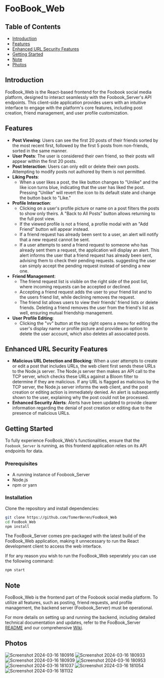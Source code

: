 # FooBook_Web

## Table of Contents
- [Introduction](#introduction)
- [Features](#features)
- [Enhanced URL Security Features](#enhancedurlsecurityfeatures)
- [Getting Started](#gettingstarted)
- [Note](#note)
- [Photos](#photos)
  
## Introduction
FooBook_Web is the React-based frontend for the Foobook social media platform, designed to interact seamlessly with the Foobook_Server's API endpoints. This client-side application provides users with an intuitive interface to engage with the platform's core features, including post creation, friend management, and user profile customization.

## Features

- **Post Viewing**: Users can see the first 20 posts of their friends sorted by the most recent first, followed by the first 5 posts from non-friends, sorted in the same manner.
- **User Posts**: The user is considered their own friend, so their posts will appear within the first 20 posts.
- **Post Interaction**: Users can only edit or delete their own posts. Attempting to modify posts not authored by them is not permitted.
- **Liking Posts**: 
  - When a user likes a post, the like button changes to "Unlike" and the like icon turns blue, indicating that the user has liked the post. Pressing "Unlike" will revert the icon to its default state and change the button back to "Like."
- **Profile Interaction**:
  - Clicking on a user's profile picture or name on a post filters the posts to show only theirs. A "Back to All Posts" button allows returning to the full post view.
  - If the viewed profile is not a friend, a profile modal with an "Add Friend" button will appear instead.
  - If a friend request has already been sent to a user, an alert will notify that a new request cannot be sent.
  - If a user attempts to send a friend request to someone who has already sent them a request, the application will display an alert. This alert informs the user that a friend request has already been sent, advising them to check their pending requests. suggesting the user can simply accept the pending request instead of sending a new one.
- **Friend Management**:
  - The friend request list is visible on the right side of the post list, where incoming requests can be accepted or declined.
  - Accepting a friend request adds the user to your friend list and to the users friend list, while declining removes the request.
  - The friend list allows users to view their friends' friend lists or delete friends. Deleting a friend removes the user from the friend's list as well, ensuring mutual friendship management.
- **User Profile Editing**:
  - Clicking the "vv" button at the top right opens a menu for editing the user's display name or profile picture and provides an option to delete the user account, which also deletes all associated posts.

## Enhanced URL Security Features
- **Malicious URL Detection and Blocking**: When a user attempts to create or edit a post that includes URLs, the web client first sends these URLs to the Node.js server. The Node.js server then makes an API call to the TCP server, which checks these URLs against a Bloom filter to determine if they are malicious. If any URL is flagged as malicious by the TCP server, the Node.js server informs the web client, and the post creation or editing action is immediately denied. An alert is subsequently shown to the user, explaining why the post could not be processed.
- **Enhanced Security Alerts**: Alerts have been updated to provide clearer information regarding the denial of post creation or editing due to the presence of malicious URLs.

## Getting Started

To fully experience FooBook_Web's functionalities, ensure that the `Foobook_Server` is running, as this frontend application relies on its API endpoints for data.

### Prerequisites

- A running instance of Foobook_Server
- Node.js
- npm or yarn

### Installation

Clone the repository and install dependencies:

```bash
git clone https://github.com/TomerBeren/FooBook_Web
cd FooBook_Web
npm install
```

The FooBook_Server comes pre-packaged with the latest build of the FooBook_Web application, making it unnecessary to run the React development client to access the web interface.

If for any reason you wish to run the FooBook_Web seperately you can use the following command:

```bash
npm start
```

## Note

FooBook_Web is the frontend part of the Foobook social media platform. To utilize all features, such as posting, friend requests, and profile management, the backend server (Foobook_Server) must be operational.

For more details on setting up and running the backend, including detailed technical documentation and updates, refer to the FooBook_Server [README](https://github.com/TomerBeren/FooBook_Server) and our comprehensive [Wiki](https://github.com/TomerBeren/FooBook-Server-Public/tree/tcp-server-main/wiki).

## Photos

![Screenshot 2024-03-16 180916](https://github.com/TomerBeren/FooBook_Web/assets/118894673/7598fe1f-1407-4af9-932f-a213a0c6ff0d)
![Screenshot 2024-03-16 180933](https://github.com/TomerBeren/FooBook_Web/assets/118894673/673e050a-9909-43b6-a413-03550439a0b7)
![Screenshot 2024-03-16 180939](https://github.com/TomerBeren/FooBook_Web/assets/118894673/e48ccfca-9cd6-4583-87e7-fd9d5c902fdd)
![Screenshot 2024-03-16 180953](https://github.com/TomerBeren/FooBook_Web/assets/118894673/d94e0f37-5ad3-408c-876e-44fab059de71)
![Screenshot 2024-03-16 181037](https://github.com/TomerBeren/FooBook_Web/assets/118894673/2bc2804b-5592-46db-9465-d9bc3a129f4b)
![Screenshot 2024-03-16 181054](https://github.com/TomerBeren/FooBook_Web/assets/118894673/2aabe906-e86d-4da3-b1cd-6daf871ca5ad)
![Screenshot 2024-03-16 181132](https://github.com/TomerBeren/FooBook_Web/assets/118894673/7b3a13a5-3d91-4e81-b777-30da9183e28d)











